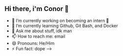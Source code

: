 ## Hi there, i'm Conor 👋

- 🔭 I’m currently working on becoming an intern 🤠
- 🌱 I’m currently learning Github, Git Bash, and Docker
- 💬 Ask me about stuff, idk man
- 📫 How to reach me: email
- 😄 Pronouns: He/Him
- ⚡ Fun fact: dope
-->
